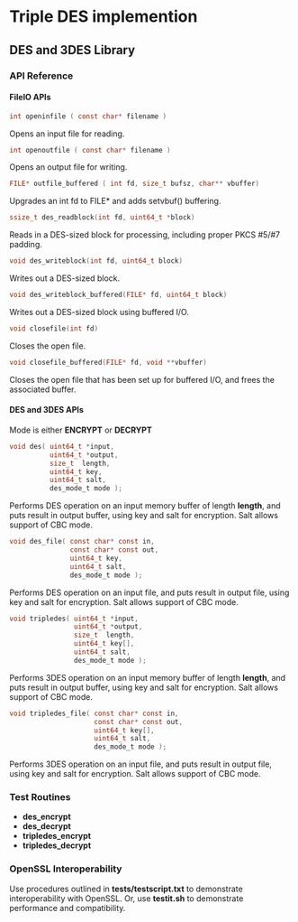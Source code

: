 # Triple DES implemention
## DES and 3DES Library
### API Reference
#### FileIO APIs
```C
int openinfile ( const char* filename )
```
Opens an input file for reading.
```C
int openoutfile ( const char* filename )
```
Opens an output file for writing.
```C
FILE* outfile_buffered ( int fd, size_t bufsz, char** vbuffer)
```
Upgrades an int fd to FILE* and adds setvbuf() buffering.
```C
ssize_t des_readblock(int fd, uint64_t *block)
```
Reads in a DES-sized block for processing, including proper PKCS #5/#7 padding.
```C
void des_writeblock(int fd, uint64_t block)
```
Writes out a DES-sized block.
```C
void des_writeblock_buffered(FILE* fd, uint64_t block)
```
Writes out a DES-sized block using buffered I/O.
```C
void closefile(int fd)
```
Closes the open file.
```C
void closefile_buffered(FILE* fd, void **vbuffer)
```
Closes the open file that has been set up for buffered I/O, and frees the associated buffer.

#### DES and 3DES APIs

Mode is either __ENCRYPT__ or __DECRYPT__

```C
void des( uint64_t *input, 
          uint64_t *output,
          size_t  length,
          uint64_t key,
          uint64_t salt,
          des_mode_t mode );
```
Performs DES operation on an input memory buffer of length __length__, and puts result in output buffer, using key and salt for encryption.  Salt allows support of CBC mode.
```C
void des_file( const char* const in,
               const char* const out,
               uint64_t key,
               uint64_t salt,
               des_mode_t mode );
```
Performs DES operation on an input file, and puts result in output file, using key and salt for encryption.  Salt allows support of CBC mode.
```C
void tripledes( uint64_t *input, 
                uint64_t *output,
                size_t  length,
                uint64_t key[],
                uint64_t salt,
                des_mode_t mode );
```
Performs 3DES operation on an input memory buffer of length __length__, and puts result in output buffer, using key and salt for encryption.  Salt allows support of CBC mode.
```C
void tripledes_file( const char* const in,
                     const char* const out,
                     uint64_t key[],
                     uint64_t salt,
                     des_mode_t mode );
```
Performs 3DES operation on an input file, and puts result in output file, using key and salt for encryption.  Salt allows support of CBC mode.

### Test Routines
* __des_encrypt__
* __des_decrypt__
* __tripledes_encrypt__
* __tripledes_decrypt__
### OpenSSL Interoperability
Use procedures outlined in __tests/testscript.txt__ to demonstrate interoperability with OpenSSL. Or, use __testit.sh__ to demonstrate performance and compatibility.
